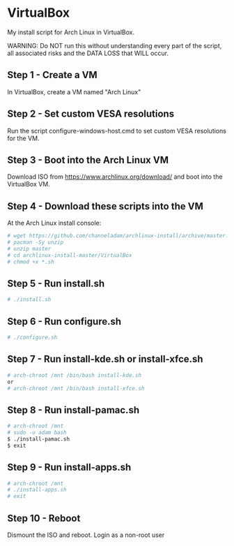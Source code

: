 # VirtualBox
My install script for Arch Linux in VirtualBox.

WARNING: Do NOT run this without understanding every part of the script, all associated risks and the DATA LOSS that WILL occur.

## Step 1 - Create a VM
In VirtualBox, create a VM named "Arch Linux"

## Step 2 - Set custom VESA resolutions
Run the script configure-windows-host.cmd to set custom VESA resolutions for the VM.

## Step 3 - Boot into the Arch Linux VM
Download ISO from https://www.archlinux.org/download/ and boot into the  VirtualBox VM.

## Step 4 - Download these scripts into the VM
At the Arch Linux install console:
``` bash
# wget https://github.com/channeladam/archlinux-install/archive/master.zip
# pacman -Sy unzip
# unzip master
# cd archlinux-install-master/VirtualBox
# chmod +x *.sh
```

## Step 5 - Run install.sh
``` bash
# ./install.sh
```

## Step 6 - Run configure.sh
``` bash
# ./configure.sh
```

## Step 7 - Run install-kde.sh or install-xfce.sh
``` bash
# arch-chroot /mnt /bin/bash install-kde.sh
or
# arch-chroot /mnt /bin/bash install-xfce.sh
```

## Step 8 - Run install-pamac.sh
``` bash
# arch-chroot /mnt
# sudo -u adam bash
$ ./install-pamac.sh
$ exit
```

## Step 9 - Run install-apps.sh
``` bash
# arch-chroot /mnt
# ./install-apps.sh
# exit
```

## Step 10 - Reboot
Dismount the ISO and reboot.
Login as a non-root user
